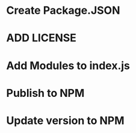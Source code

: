 # Create Package.JSON 

# ADD LICENSE 

# Add Modules to index.js  

# Publish to NPM 

# Update version to NPM


